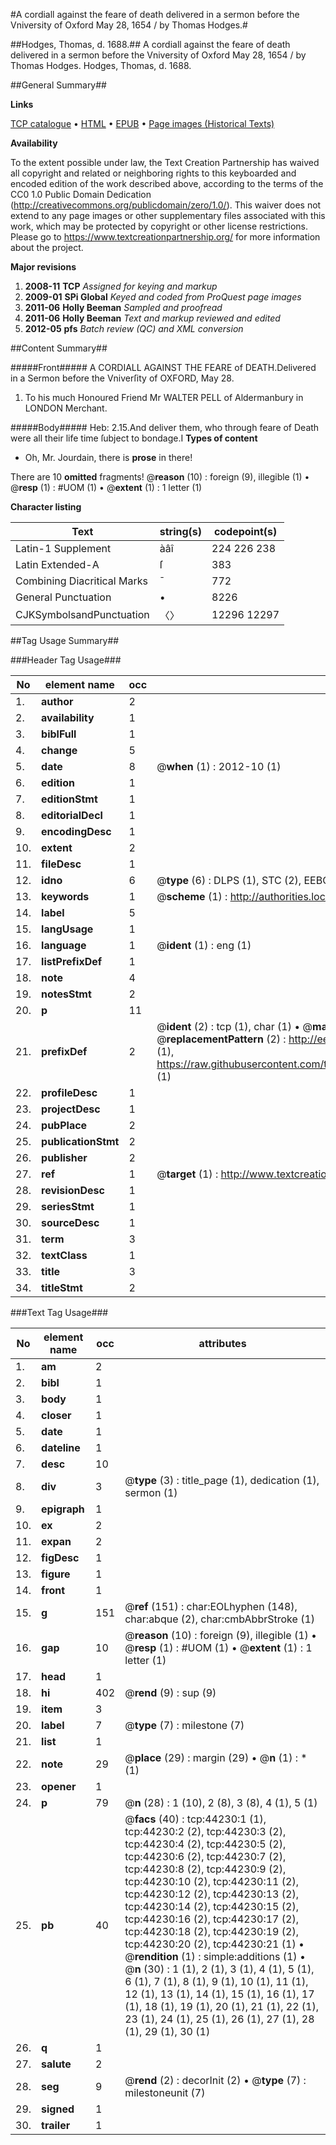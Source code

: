 #A cordiall against the feare of death delivered in a sermon before the Vniversity of Oxford May 28, 1654 / by Thomas Hodges.#

##Hodges, Thomas, d. 1688.##
A cordiall against the feare of death delivered in a sermon before the Vniversity of Oxford May 28, 1654 / by Thomas Hodges.
Hodges, Thomas, d. 1688.

##General Summary##

**Links**

[TCP catalogue](http://www.ota.ox.ac.uk/tcp/)  • 
[HTML](http://tei.it.ox.ac.uk/tcp/Texts-HTML/free/A44/A44069.html)  • 
[EPUB](http://tei.it.ox.ac.uk/tcp/Texts-EPUB/free/A44/A44069.epub) • 
[Page images (Historical Texts)](https://historicaltexts.jisc.ac.uk/eebo-09838771e)

**Availability**

To the extent possible under law, the Text Creation Partnership has waived all copyright and related or neighboring rights to this keyboarded and encoded edition of the work described above, according to the terms of the CC0 1.0 Public Domain Dedication (http://creativecommons.org/publicdomain/zero/1.0/). This waiver does not extend to any page images or other supplementary files associated with this work, which may be protected by copyright or other license restrictions. Please go to https://www.textcreationpartnership.org/ for more information about the project.

**Major revisions**

1. __2008-11__ __TCP__ *Assigned for keying and markup*
1. __2009-01__ __SPi Global__ *Keyed and coded from ProQuest page images*
1. __2011-06__ __Holly Beeman__ *Sampled and proofread*
1. __2011-06__ __Holly Beeman__ *Text and markup reviewed and edited*
1. __2012-05__ __pfs__ *Batch review (QC) and XML conversion*

##Content Summary##

#####Front#####
A CORDIALL AGAINST THE FEARE of DEATH.Delivered in a Sermon before the Vniverſity of OXFORD, May 28.
1. To his much Honoured Friend Mr WALTER PELL of Aldermanbury in LONDON Merchant.

#####Body#####
Heb: 2.15.And deliver them, who through feare of Death were all their life time ſubject to bondage.I
**Types of content**

  * Oh, Mr. Jourdain, there is **prose** in there!

There are 10 **omitted** fragments! 
 @__reason__ (10) : foreign (9), illegible (1)  •  @__resp__ (1) : #UOM (1)  •  @__extent__ (1) : 1 letter (1)

**Character listing**


|Text|string(s)|codepoint(s)|
|---|---|---|
|Latin-1 Supplement|àâî|224 226 238|
|Latin Extended-A|ſ|383|
|Combining             Diacritical Marks|̄|772|
|General Punctuation|•|8226|
|CJKSymbolsandPunctuation|〈〉|12296 12297|

##Tag Usage Summary##

###Header Tag Usage###

|No|element name|occ|attributes|
|---|---|---|---|
|1.|__author__|2||
|2.|__availability__|1||
|3.|__biblFull__|1||
|4.|__change__|5||
|5.|__date__|8| @__when__ (1) : 2012-10 (1)|
|6.|__edition__|1||
|7.|__editionStmt__|1||
|8.|__editorialDecl__|1||
|9.|__encodingDesc__|1||
|10.|__extent__|2||
|11.|__fileDesc__|1||
|12.|__idno__|6| @__type__ (6) : DLPS (1), STC (2), EEBO-CITATION (1), OCLC (1), VID (1)|
|13.|__keywords__|1| @__scheme__ (1) : http://authorities.loc.gov/ (1)|
|14.|__label__|5||
|15.|__langUsage__|1||
|16.|__language__|1| @__ident__ (1) : eng (1)|
|17.|__listPrefixDef__|1||
|18.|__note__|4||
|19.|__notesStmt__|2||
|20.|__p__|11||
|21.|__prefixDef__|2| @__ident__ (2) : tcp (1), char (1)  •  @__matchPattern__ (2) : ([0-9\-]+):([0-9IVX]+) (1), (.+) (1)  •  @__replacementPattern__ (2) : http://eebo.chadwyck.com/downloadtiff?vid=$1&page=$2 (1), https://raw.githubusercontent.com/textcreationpartnership/Texts/master/tcpchars.xml#$1 (1)|
|22.|__profileDesc__|1||
|23.|__projectDesc__|1||
|24.|__pubPlace__|2||
|25.|__publicationStmt__|2||
|26.|__publisher__|2||
|27.|__ref__|1| @__target__ (1) : http://www.textcreationpartnership.org/docs/. (1)|
|28.|__revisionDesc__|1||
|29.|__seriesStmt__|1||
|30.|__sourceDesc__|1||
|31.|__term__|3||
|32.|__textClass__|1||
|33.|__title__|3||
|34.|__titleStmt__|2||


###Text Tag Usage###

|No|element name|occ|attributes|
|---|---|---|---|
|1.|__am__|2||
|2.|__bibl__|1||
|3.|__body__|1||
|4.|__closer__|1||
|5.|__date__|1||
|6.|__dateline__|1||
|7.|__desc__|10||
|8.|__div__|3| @__type__ (3) : title_page (1), dedication (1), sermon (1)|
|9.|__epigraph__|1||
|10.|__ex__|2||
|11.|__expan__|2||
|12.|__figDesc__|1||
|13.|__figure__|1||
|14.|__front__|1||
|15.|__g__|151| @__ref__ (151) : char:EOLhyphen (148), char:abque (2), char:cmbAbbrStroke (1)|
|16.|__gap__|10| @__reason__ (10) : foreign (9), illegible (1)  •  @__resp__ (1) : #UOM (1)  •  @__extent__ (1) : 1 letter (1)|
|17.|__head__|1||
|18.|__hi__|402| @__rend__ (9) : sup (9)|
|19.|__item__|3||
|20.|__label__|7| @__type__ (7) : milestone (7)|
|21.|__list__|1||
|22.|__note__|29| @__place__ (29) : margin (29)  •  @__n__ (1) : * (1)|
|23.|__opener__|1||
|24.|__p__|79| @__n__ (28) : 1 (10), 2 (8), 3 (8), 4 (1), 5 (1)|
|25.|__pb__|40| @__facs__ (40) : tcp:44230:1 (1), tcp:44230:2 (2), tcp:44230:3 (2), tcp:44230:4 (2), tcp:44230:5 (2), tcp:44230:6 (2), tcp:44230:7 (2), tcp:44230:8 (2), tcp:44230:9 (2), tcp:44230:10 (2), tcp:44230:11 (2), tcp:44230:12 (2), tcp:44230:13 (2), tcp:44230:14 (2), tcp:44230:15 (2), tcp:44230:16 (2), tcp:44230:17 (2), tcp:44230:18 (2), tcp:44230:19 (2), tcp:44230:20 (2), tcp:44230:21 (1)  •  @__rendition__ (1) : simple:additions (1)  •  @__n__ (30) : 1 (1), 2 (1), 3 (1), 4 (1), 5 (1), 6 (1), 7 (1), 8 (1), 9 (1), 10 (1), 11 (1), 12 (1), 13 (1), 14 (1), 15 (1), 16 (1), 17 (1), 18 (1), 19 (1), 20 (1), 21 (1), 22 (1), 23 (1), 24 (1), 25 (1), 26 (1), 27 (1), 28 (1), 29 (1), 30 (1)|
|26.|__q__|1||
|27.|__salute__|2||
|28.|__seg__|9| @__rend__ (2) : decorInit (2)  •  @__type__ (7) : milestoneunit (7)|
|29.|__signed__|1||
|30.|__trailer__|1||
